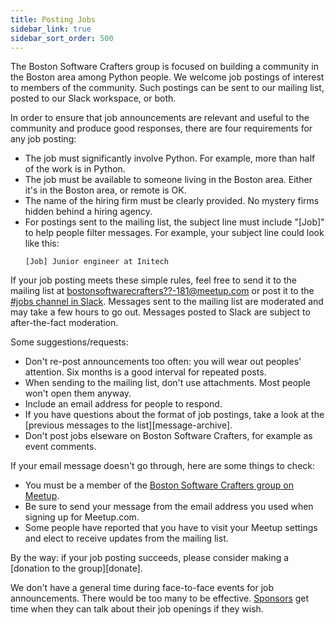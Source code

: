 ```yaml
---
title: Posting Jobs
sidebar_link: true
sidebar_sort_order: 500
---
```


The Boston Software Crafters group is focused on building a community in the Boston area among Python people.  We welcome job postings of interest to members of the community. Such postings can be sent to our mailing list, posted to our Slack workspace, or both.

In order to ensure that job announcements are relevant and useful to the community and produce good responses, there are four requirements for any job posting:

- The job must significantly involve Python. For example, more than half of the work is in Python.
- The job must be available to someone living in the Boston area. Either it's in the Boston area, or remote is OK.
- The name of the hiring firm must be clearly provided. No mystery firms hidden behind a hiring agency.
- For postings sent to the mailing list, the subject line must include "[Job]" to help people filter messages. For example, your subject line could look like this:
  ```
  [Job] Junior engineer at Initech
  ```

If your job posting meets these simple rules, feel free to send it to the mailing list at [bostonsoftwarecrafters??-181@meetup.com](mailto:bostonsoftwarecrafters??-181@meetup.com) or post it to the [#jobs channel in Slack][slack].  Messages sent to the mailing list are moderated and may take a few hours to go out. Messages posted to Slack are subject to after-the-fact moderation.

Some suggestions/requests:

- Don't re-post announcements too often: you will wear out peoples' attention. Six months is a good interval for repeated posts.
- When sending to the mailing list, don't use attachments. Most people won't open them anyway.
- Include an email address for people to respond.
- If you have questions about the format of job postings, take a look at the [previous messages to the list][message-archive].
- Don't post jobs elseware on Boston Software Crafters, for example as event comments.

If your email message doesn't go through, here are some things to check:

- You must be a member of the [Boston Software Crafters group on Meetup](https://www.meetup.com/bostonsoftwarecrafters/).
- Be sure to send your message from the email address you used when signing up for Meetup.com.
- Some people have reported that you have to visit your Meetup settings and elect to receive updates from the mailing list.


By the way: if your job posting succeeds, please consider making a [donation to the group][donate].

We don't have a general time during face-to-face events for job announcements. There would be too many to be effective.  [Sponsors](sponsorship.md) get time when they can talk about their job openings if they wish.

[email]: mailto:bostonsoftwarecrafters-181@meetup.com??
[slack]: slack.md
